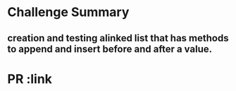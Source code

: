 
# Challenge Summary
## creation and testing alinked list that has methods to append and insert before and after a value.

# PR :link
